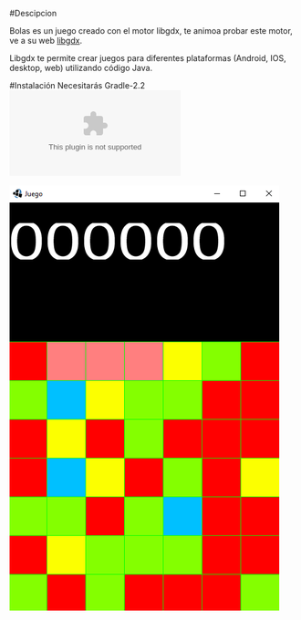 #Descipcion

Bolas es un juego creado con el motor libgdx, te animoa probar este motor, ve a su web [libgdx](https://libgdx.badlogicgames.com/).

Libgdx te permite crear juegos para diferentes plataformas (Android, IOS, desktop, web) utilizando código Java.

#Instalación
Necesitarás Gradle-2.2 ![Gradle 2.2](/gradle-2.2-all.zip)

![Imagen programa 1](/android/assets/1.PNG)
